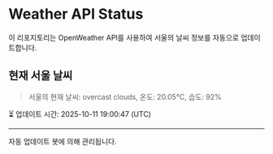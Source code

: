 
# Weather API Status

이 리포지토리는 OpenWeather API를 사용하여 서울의 날씨 정보를 자동으로 업데이트합니다.

## 현재 서울 날씨
> 서울의 현재 날씨: overcast clouds, 온도: 20.05°C, 습도: 92%

⏳ 업데이트 시간: 2025-10-11 19:00:47 (UTC)

---
자동 업데이트 봇에 의해 관리됩니다.
